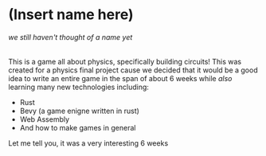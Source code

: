 # (Insert name here)
###### we still haven't thought of a name yet
This is a game all about physics, specifically building circuits!
This was created for a physics final project cause we decided that it would be a good idea to write an entire game in the span of about 6 weeks while *also* 
learning many new technologies including:
- Rust
- Bevy (a game enigne written in rust)
- Web Assembly
- And how to make games in general

Let me tell you, it was a very interesting 6 weeks
